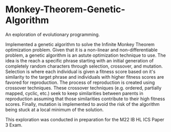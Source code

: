 # Monkey-Theorem-Genetic-Algorithm

An exploration of evolutionary programming. 

Implemented a genetic algorithm to solve the Infinite Monkey Theorem optimization problem. Given that it is a non-linear and non-differentiable problem, a genetic algorithm is an astute optimization technique to use. The idea is the reach a specific phrase starting with an initial generation of completely random characters through selection, crossover, and mutation. Selection is where each individual is given a fitness score based on it's similarity to the target phrase and individuals with higher fitness scores are favored for reproduction. The process of reproduction is created using crossover techniques. These crossover techniques (e.g. ordered, partially mapped, cyclic, etc.) seek to keep similarities between parents in reproduction assuming that those similarities contribute to their high fitness scores. Finally, mutation is implemented to avoid the risk of the algorithm being stuck at a local minimum of the solution.

This exploration was conducted in preparation for the M22 IB HL ICS Paper 3 Exam. 
